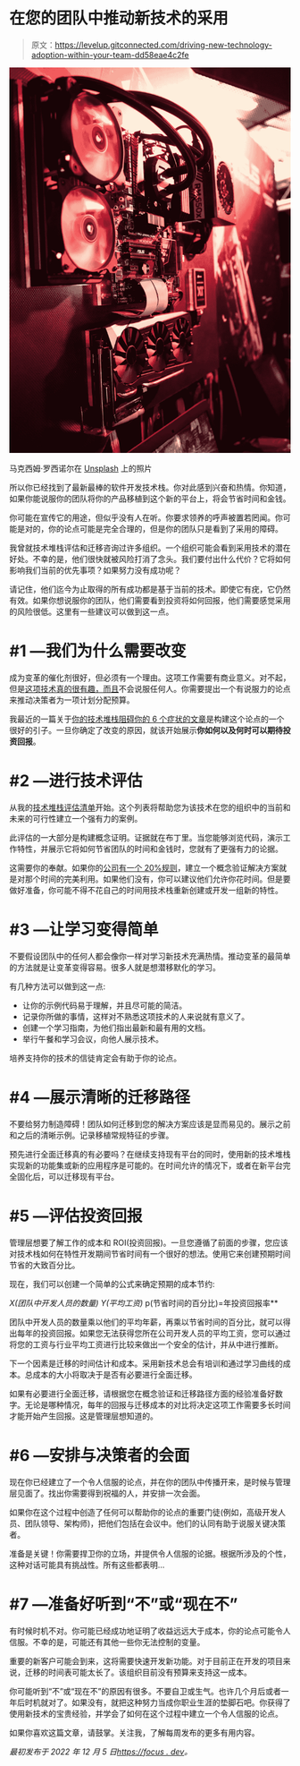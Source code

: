 # 在您的团队中推动新技术的采用

> 原文：<https://levelup.gitconnected.com/driving-new-technology-adoption-within-your-team-dd58eae4c2fe>

![](img/d70b9034eb938597a4486a05bd1dcdb8.png)

马克西姆·罗西诺尔在 [Unsplash](https://unsplash.com/s/photos/technology?utm_source=unsplash&utm_medium=referral&utm_content=creditCopyText) 上的照片

所以你已经找到了最新最棒的软件开发技术栈。你对此感到兴奋和热情。你知道，如果你能说服你的团队将你的产品移植到这个新的平台上，将会节省时间和金钱。

你可能在宣传它的用途，但似乎没有人在听。你要求领养的呼声被置若罔闻。你可能是对的，你的论点可能是完全合理的，但是你的团队只是看到了采用的障碍。

我曾就技术堆栈评估和迁移咨询过许多组织。一个组织可能会看到采用技术的潜在好处。不幸的是，他们很快就被风险打消了念头。我们要付出什么代价？它将如何影响我们当前的优先事项？如果努力没有成功呢？

请记住，他们迄今为止取得的所有成功都是基于当前的技术。即使它有疣，它仍然有效。如果你想说服你的团队，他们需要看到投资将如何回报，他们需要感觉采用的风险很低。这里有一些建议可以做到这一点。

# #1 —我们为什么需要改变

成为变革的催化剂很好，但必须有一个理由。这项工作需要有商业意义。对不起，但是[这项技术真的很有趣，而且](https://focus.dev/is-this-experimentation-or-sos/)不会说服任何人。你需要提出一个有说服力的论点来推动决策者为一项计划分配预算。

我最近的一篇关于[你的技术堆栈阻碍你的 6 个症状的文章](https://focus.dev/6-symptoms-your-technology-stack-is-holding-you-back/)是构建这个论点的一个很好的引子。一旦你确定了改变的原因，就该开始展示**你如何以及何时可以期待投资回报**。

# #2 —进行技术评估

从我的[技术堆栈评估清单](http://choosing-a-tech-stack-evaluation-checklist-cheatsheet-download/)开始。这个列表将帮助您为该技术在您的组织中的当前和未来的可行性建立一个强有力的案例。

此评估的一大部分是构建概念证明。证据就在布丁里。当您能够浏览代码，演示工作特性，并展示它将如何节省团队的时间和金钱时，您就有了更强有力的论据。

这需要你的奉献。如果你的[公司有一个 20%规则](https://www.cnbc.com/2021/12/16/google-20-percent-rule-shows-exactly-how-much-time-you-should-spend-learning-new-skills.html)，建立一个概念验证解决方案就是对那个时间的完美利用。如果他们没有，你可以建议他们允许你花时间。但是要做好准备，你可能不得不花自己的时间用技术栈重新创建或开发一组新的特性。

# #3 —让学习变得简单

不要假设团队中的任何人都会像你一样对学习新技术充满热情。推动变革的最简单的方法就是让变革变得容易。很多人就是想潜移默化的学习。

有几种方法可以做到这一点:

*   让你的示例代码易于理解，并且尽可能的简洁。
*   记录你所做的事情，这样对不熟悉这项技术的人来说就有意义了。
*   创建一个学习指南，为他们指出最新和最有用的文档。
*   举行午餐和学习会议，向他人展示技术。

培养支持你的技术的信徒肯定会有助于你的论点。

# #4 —展示清晰的迁移路径

不要给努力制造障碍！团队如何迁移到您的解决方案应该是显而易见的。展示之前和之后的清晰示例。记录移植常规特征的步骤。

预先进行全面迁移真的有必要吗？在继续支持现有平台的同时，使用新的技术堆栈实现新的功能集或新的应用程序是可能的。在时间允许的情况下，或者在新平台完全固化后，可以迁移现有平台。

# #5 —评估投资回报

管理层想要了解工作的成本和 ROI(投资回报)。一旦您遵循了前面的步骤，您应该对技术栈如何在特性开发期间节省时间有一个很好的想法。使用它来创建预期时间节省的大致百分比。

现在，我们可以创建一个简单的公式来确定预期的成本节约:

**X(团队中开发人员的数量)* Y(平均工资)* p(节省时间的百分比)=年投资回报率**

团队中开发人员的数量乘以他们的平均年薪，再乘以节省时间的百分比，就可以得出每年的投资回报。如果您无法获得您所在公司开发人员的平均工资，您可以通过将您的工资与行业平均工资进行比较来做出一个安全的估计，并从中进行推断。

下一个因素是迁移的时间估计和成本。采用新技术总会有培训和通过学习曲线的成本。总成本的大小将取决于是否有必要进行全面迁移。

如果有必要进行全面迁移，请根据您在概念验证和迁移路径方面的经验准备好数字。无论是哪种情况，每年的回报与迁移成本的对比将决定这项工作需要多长时间才能开始产生回报。这是管理层想知道的。

# #6 —安排与决策者的会面

现在你已经建立了一个令人信服的论点，并在你的团队中传播开来，是时候与管理层见面了。找出你需要得到祝福的人，并安排一次会面。

如果你在这个过程中创造了任何可以帮助你的论点的重要门徒(例如，高级开发人员、团队领导、架构师)，把他们包括在会议中。他们的认同有助于说服关键决策者。

准备是关键！你需要捍卫你的立场，并提供令人信服的论据。根据所涉及的个性，这种对话可能具有挑战性。所有这些都表明…

# #7 —准备好听到“不”或“现在不”

有时候时机不对。你可能已经成功地证明了收益远远大于成本，你的论点可能令人信服。不幸的是，可能还有其他一些你无法控制的变量。

重要的新客户可能会到来，这将需要快速开发新功能。对于目前正在开发的项目来说，迁移的时间表可能太长了。该组织目前没有预算来支持这一成本。

你可能听到“不”或“现在不”的原因有很多。不要自卫或生气。也许几个月后或者一年后时机就对了。如果没有，就把这种努力当成你职业生涯的垫脚石吧。你获得了使用新技术的宝贵经验，并学会了如何在这个过程中建立一个令人信服的论点。

如果你喜欢这篇文章，请鼓掌。关注我，了解每周发布的更多有用内容。

*最初发布于 2022 年 12 月 5 日*[*https://focus . dev*](https://focus.dev/driving-new-technology-adoption-within-your-team/)*。*